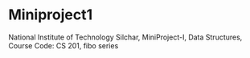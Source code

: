 # Miniproject1

National Institute of Technology Silchar, 
MiniProject-I, 
Data Structures, 
Course Code: CS 201,
fibo series
